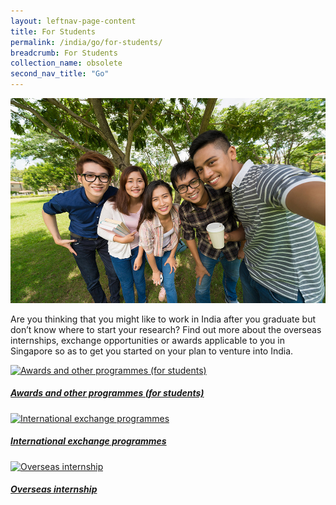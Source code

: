 ```yaml
---
layout: leftnav-page-content
title: For Students
permalink: /india/go/for-students/
breadcrumb: For Students
collection_name: obsolete
second_nav_title: "Go"
---
```


![banner-for-students](\images\india-students\For-students-new.jpg)

Are you thinking that you might like to work in India after you graduate but don’t know where to start your research? Find out more about the overseas internships, exchange opportunities or awards applicable to you in Singapore so as to get you started on your plan to venture into India.

<div>
	<div class="row is-multiline">
		<div class="col is-half-tablet padding--bottom--lg">
			<a href="/india/go/for-students/awards-for-students/" class="project-link">
				<img src="/images/india-students/awards-students-small.jpg" alt="Awards and other programmes (for students)" class="project-image">
			<div class="project-card">
				<div class="project-title margin--bottom--xs">
					<h5><b>Awards and other programmes (for students)</b></h5>
				</div>
			</div>
			</a>
		</div>
		<div class="col is-half-tablet padding--bottom--lg">
			<a href="/india/go/for-students/international-exchange-programmes/" class="project-link">
				<img src="/images/india-students/international-exchange-programmes-small.jpg" alt="International exchange programmes" class="project-image">
			<div class="project-card">
				<div class="project-title margin--bottom--xs">
					<h5><b>International exchange programmes</b></h5>
				</div>
			</div>
			</a>
		</div>
	</div>
</div>

<p><p>

<div>
	<div class="row is-multiline">
		<div class="col is-half-tablet padding--bottom--lg">
			<a href="/india/go/for-students/overseas-internships/" class="project-link">
				<img src="/images/india-students/overseas-internships-small.jpg" alt="Overseas internship" class="project-image">
			<div class="project-card">
				<div class="project-title margin--bottom--xs">
					<h5><b>Overseas internship</b></h5>
				</div>
			</div>
			</a>
		</div>
	</div>
</div>